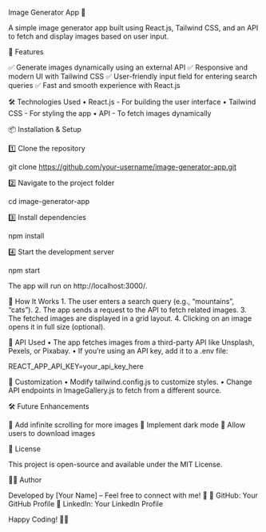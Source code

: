 Image Generator App 📸

A simple image generator app built using React.js, Tailwind CSS, and an API to fetch and display images based on user input.

🚀 Features

✅ Generate images dynamically using an external API
✅ Responsive and modern UI with Tailwind CSS
✅ User-friendly input field for entering search queries
✅ Fast and smooth experience with React.js

🛠️ Technologies Used
	•	React.js - For building the user interface
	•	Tailwind CSS - For styling the app
	•	API - To fetch images dynamically

📦 Installation & Setup

1️⃣ Clone the repository

git clone https://github.com/your-username/image-generator-app.git

2️⃣ Navigate to the project folder

cd image-generator-app

3️⃣ Install dependencies

npm install

4️⃣ Start the development server

npm start

The app will run on http://localhost:3000/.

🔧 How It Works
	1.	The user enters a search query (e.g., “mountains”, “cats”).
	2.	The app sends a request to the API to fetch related images.
	3.	The fetched images are displayed in a grid layout.
	4.	Clicking on an image opens it in full size (optional).

📸 API Used
	•	The app fetches images from a third-party API like Unsplash, Pexels, or Pixabay.
	•	If you’re using an API key, add it to a .env file:

REACT_APP_API_KEY=your_api_key_here

🎨 Customization
	•	Modify tailwind.config.js to customize styles.
	•	Change API endpoints in ImageGallery.js to fetch from a different source.

🛠️ Future Enhancements

🔹 Add infinite scrolling for more images
🔹 Implement dark mode
🔹 Allow users to download images

📜 License

This project is open-source and available under the MIT License.

👨‍💻 Author

Developed by [Your Name] – Feel free to connect with me! 🚀
🔗 GitHub: Your GitHub Profile
🔗 LinkedIn: Your LinkedIn Profile

Happy Coding! 🚀✨

